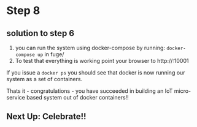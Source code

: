 # Step 8

## solution to step 6

1. you can run the system using docker-compose by running: `docker-compose up` in fuge/
2. To test that everything is working point your browser to http://<docker-machine-ip>:10001

If you issue a `docker ps` you should see that docker is now running our system
as a set of containers.

Thats it - congratulations - you have succeeded in building an IoT micro-service
based system out of docker containers!!

## Next Up: Celebrate!!
